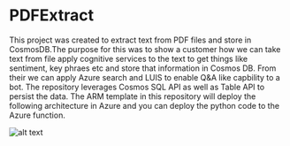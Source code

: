  # PDFExtract

This project was created to extract text from PDF files and store in CosmosDB.The purpose for this was to show a customer how we can take text from file apply cognitive services to the text to get things like sentiment, key phraes etc and store that information in Cosmos DB. From their we can apply Azure search and LUIS to enable Q&A like capbility to a bot. The repository leverages Cosmos SQL API as well as Table API to persist the data. The ARM template in this repository will deploy the following architecture in Azure and you can deploy the python code to the Azure function.


![alt text](https://raw.githubusercontent.com/RodMeans/GLRAzure/PDFTextExtract/PDFExtract/PDFExtractDiagram.png)

